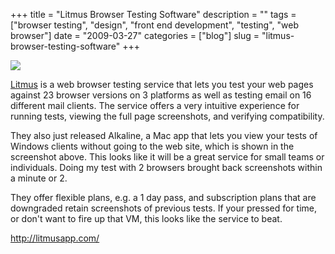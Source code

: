 +++
title = "Litmus Browser Testing Software"
description = ""
tags = ["browser testing", "design", "front end development", "testing", "web browser"]
date = "2009-03-27"
categories = ["blog"]
slug = "litmus-browser-testing-software"
+++



  <div class="notebook-screenshot"><a href="http://litmusapp.com/"><img src="//konigi.com/media/notebook/litmus-mac-app.jpg" class="notebook-image" /></a></div><p><a href="http://litmusapp.com/">Litmus</a> is a web browser testing service that lets you test your web pages against 23 browser versions on 3 platforms as well as testing email on 16 different mail clients. The service offers a very intuitive experience for running tests, viewing the full page screenshots, and verifying compatibility.</p>
<p>They also just released Alkaline, a Mac app that lets you view your tests of Windows clients without going to the web site, which is shown in the screenshot above. This looks like it will be a great service for small teams or individuals. Doing my test with 2 browsers brought back screenshots within a minute or 2.</p>
<p>They offer flexible plans, e.g. a 1 day pass, and subscription plans that are downgraded retain screenshots of previous tests. If your pressed for time, or don't want to fire up that VM, this looks like the service to beat.</p>
    
  <a href="http://litmusapp.com/">http://litmusapp.com/</a>
